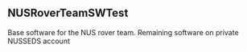 ## NUSRoverTeamSWTest

Base software for the NUS rover team. Remaining software on private NUSSEDS account
